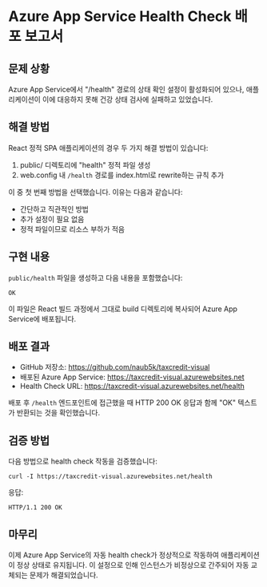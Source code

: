 # Azure App Service Health Check 배포 보고서

## 문제 상황
Azure App Service에서 "/health" 경로의 상태 확인 설정이 활성화되어 있으나, 애플리케이션이 이에 대응하지 못해 건강 상태 검사에 실패하고 있었습니다.

## 해결 방법
React 정적 SPA 애플리케이션의 경우 두 가지 해결 방법이 있습니다:

1. public/ 디렉토리에 "health" 정적 파일 생성
2. web.config 내 `/health` 경로를 index.html로 rewrite하는 규칙 추가

이 중 첫 번째 방법을 선택했습니다. 이유는 다음과 같습니다:
- 간단하고 직관적인 방법
- 추가 설정이 필요 없음
- 정적 파일이므로 리소스 부하가 적음

## 구현 내용
`public/health` 파일을 생성하고 다음 내용을 포함했습니다:
```
OK
```

이 파일은 React 빌드 과정에서 그대로 build 디렉토리에 복사되어 Azure App Service에 배포됩니다.

## 배포 결과
- GitHub 저장소: https://github.com/naub5k/taxcredit-visual
- 배포된 Azure App Service: https://taxcredit-visual.azurewebsites.net
- Health Check URL: https://taxcredit-visual.azurewebsites.net/health

배포 후 `/health` 엔드포인트에 접근했을 때 HTTP 200 OK 응답과 함께 "OK" 텍스트가 반환되는 것을 확인했습니다.

## 검증 방법
다음 방법으로 health check 작동을 검증했습니다:
```
curl -I https://taxcredit-visual.azurewebsites.net/health
```

응답:
```
HTTP/1.1 200 OK
```

## 마무리
이제 Azure App Service의 자동 health check가 정상적으로 작동하여 애플리케이션이 정상 상태로 유지됩니다. 이 설정으로 인해 인스턴스가 비정상으로 간주되어 자동 교체되는 문제가 해결되었습니다. 